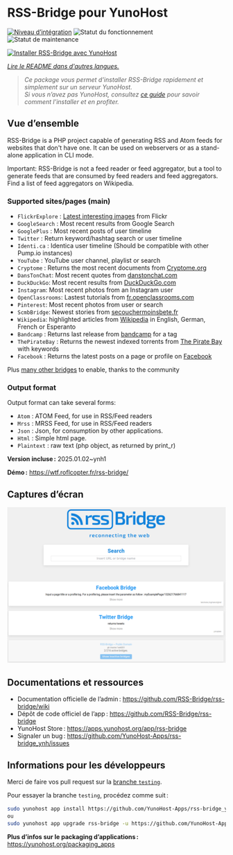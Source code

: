 <!--
Nota bene : ce README est automatiquement généré par <https://github.com/YunoHost/apps/tree/master/tools/readme_generator>
Il NE doit PAS être modifié à la main.
-->

# RSS-Bridge pour YunoHost

[![Niveau d’intégration](https://apps.yunohost.org/badge/integration/rss-bridge)](https://ci-apps.yunohost.org/ci/apps/rss-bridge/)
![Statut du fonctionnement](https://apps.yunohost.org/badge/state/rss-bridge)
![Statut de maintenance](https://apps.yunohost.org/badge/maintained/rss-bridge)

[![Installer RSS-Bridge avec YunoHost](https://install-app.yunohost.org/install-with-yunohost.svg)](https://install-app.yunohost.org/?app=rss-bridge)

*[Lire le README dans d'autres langues.](./ALL_README.md)*

> *Ce package vous permet d’installer RSS-Bridge rapidement et simplement sur un serveur YunoHost.*  
> *Si vous n’avez pas YunoHost, consultez [ce guide](https://yunohost.org/install) pour savoir comment l’installer et en profiter.*

## Vue d’ensemble

RSS-Bridge is a PHP project capable of generating RSS and Atom feeds for websites that don't have one. It can be used on webservers or as a stand-alone application in CLI mode.

Important: RSS-Bridge is not a feed reader or feed aggregator, but a tool to generate feeds that are consumed by feed readers and feed aggregators. Find a list of feed aggregators on Wikipedia.

### Supported sites/pages (main)

 * `FlickrExplore` : [Latest interesting images](http://www.flickr.com/explore) from Flickr
 * `GoogleSearch` : Most recent results from Google Search
 * `GooglePlus` : Most recent posts of user timeline
 * `Twitter` : Return keyword/hashtag search or user timeline
 * `Identi.ca` : Identica user timeline (Should be compatible with other Pump.io instances)
 * `YouTube` : YouTube user channel, playlist or search
 * `Cryptome` : Returns the most recent documents from [Cryptome.org](http://cryptome.org/)
 * `DansTonChat`: Most recent quotes from [danstonchat.com](http://danstonchat.com/)
 * `DuckDuckGo`: Most recent results from [DuckDuckGo.com](https://duckduckgo.com/)
 * `Instagram`: Most recent photos from an Instagram user
 * `OpenClassrooms`: Lastest tutorials from [fr.openclassrooms.com](http://fr.openclassrooms.com/)
 * `Pinterest`: Most recent photos from user or search
 * `ScmbBridge`: Newest stories from [secouchermoinsbete.fr](http://secouchermoinsbete.fr/)
 * `Wikipedia`: highlighted articles from [Wikipedia](https://wikipedia.org/) in English, German, French or Esperanto
 * `Bandcamp` : Returns last release from [bandcamp](https://bandcamp.com/) for a tag
 * `ThePirateBay` : Returns the newest indexed torrents from [The Pirate Bay](https://thepiratebay.se/) with keywords
 * `Facebook` : Returns the latest posts on a page or profile on [Facebook](https://facebook.com/)

Plus [many other bridges](bridges/) to enable, thanks to the community

### Output format

Output format can take several forms:

 * `Atom` : ATOM Feed, for use in RSS/Feed readers
 * `Mrss` : MRSS Feed, for use in RSS/Feed readers
 * `Json` : Json, for consumption by other applications.
 * `Html` : Simple html page.
 * `Plaintext` : raw text (php object, as returned by print_r)
 

**Version incluse :** 2025.01.02~ynh1

**Démo :** <https://wtf.roflcopter.fr/rss-bridge/>

## Captures d’écran

![Capture d’écran de RSS-Bridge](./doc/screenshots/screenshot_rss-bridge_welcome.png)

## Documentations et ressources

- Documentation officielle de l’admin : <https://github.com/RSS-Bridge/rss-bridge/wiki>
- Dépôt de code officiel de l’app : <https://github.com/RSS-Bridge/rss-bridge>
- YunoHost Store : <https://apps.yunohost.org/app/rss-bridge>
- Signaler un bug : <https://github.com/YunoHost-Apps/rss-bridge_ynh/issues>

## Informations pour les développeurs

Merci de faire vos pull request sur la [branche `testing`](https://github.com/YunoHost-Apps/rss-bridge_ynh/tree/testing).

Pour essayer la branche `testing`, procédez comme suit :

```bash
sudo yunohost app install https://github.com/YunoHost-Apps/rss-bridge_ynh/tree/testing --debug
ou
sudo yunohost app upgrade rss-bridge -u https://github.com/YunoHost-Apps/rss-bridge_ynh/tree/testing --debug
```

**Plus d’infos sur le packaging d’applications :** <https://yunohost.org/packaging_apps>
